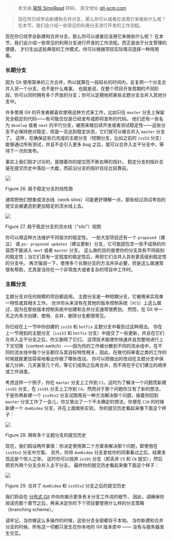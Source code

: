 > 本文由 [简悦 SimpRead](http://ksria.com/simpread/) 转码， 原文地址 [git-scm.com](https://git-scm.com/book/zh/v2/Git-%E5%88%86%E6%94%AF-%E5%88%86%E6%94%AF%E5%BC%80%E5%8F%91%E5%B7%A5%E4%BD%9C%E6%B5%81)

> 现在你已经学会新建和合并分支，那么你可以或者应该用它来做些什么呢？ 在本节，我们会介绍一些常见的利用分支进行开发的工作流程。

现在你已经学会新建和合并分支，那么你可以或者应该用它来做些什么呢？ 在本节，我们会介绍一些常见的利用分支进行开发的工作流程。而正是由于分支管理的便捷， 才衍生出这些典型的工作模式，你可以根据项目实际情况选择一种用用看。

### 长期分支

因为 Git 使用简单的三方合并，所以就算在一段较长的时间内，反复把一个分支合并入另一个分支，也不是什么难事。 也就是说，在整个项目开发周期的不同阶段，你可以同时拥有多个开放的分支；你可以定期地把某些主题分支合并入其他分支中。

许多使用 Git 的开发者都喜欢使用这种方式来工作，比如只在 `master` 分支上保留完全稳定的代码——有可能仅仅是已经发布或即将发布的代码。 他们还有一些名为 `develop` 或者 `next` 的平行分支，被用来做后续开发或者测试稳定性——这些分支不必保持绝对稳定，但是一旦达到稳定状态，它们就可以被合并入 `master` 分支了。 这样，在确保这些已完成的主题分支（短期分支，比如之前的 `iss53` 分支）能够通过所有测试，并且不会引入更多 bug 之后，就可以合并入主干分支中，等待下一次的发布。

事实上我们刚才讨论的，是随着你的提交而不断右移的指针。 稳定分支的指针总是在提交历史中落后一大截，而前沿分支的指针往往比较靠前。

![](https://git-scm.com/book/en/v2/images/lr-branches-1.png)

Figure 26. 趋于稳定分支的线性图

通常把他们想象成流水线（work silos）可能更好理解一点，那些经过测试考验的提交会被遴选到更加稳定的流水线上去。

![](https://git-scm.com/book/en/v2/images/lr-branches-2.png)

Figure 27. 趋于稳定分支的流水线（“silo”）视图

你可以用这种方法维护不同层次的稳定性。 一些大型项目还有一个 `proposed`（建议） 或 `pu: proposed updates`（建议更新）分支，它可能因包含一些不成熟的内容而不能进入 `next` 或者 `master` 分支。 这么做的目的是使你的分支具有不同级别的稳定性；当它们具有一定程度的稳定性后，再把它们合并入具有更高级别稳定性的分支中。 再次强调一下，使用多个长期分支的方法并非必要，但是这么做通常很有帮助，尤其是当你在一个非常庞大或者复杂的项目中工作时。

### 主题分支

主题分支对任何规模的项目都适用。 主题分支是一种短期分支，它被用来实现单一特性或其相关工作。 也许你从来没有在其他的版本控制系统（`VCS`）上这么做过，因为在那些版本控制系统中创建和合并分支通常很费劲。 然而，在 Git 中一天之内多次创建、使用、合并、删除分支都很常见。

你已经在上一节中你创建的 `iss53` 和 `hotfix` 主题分支中看到过这种用法。 你在上一节用到的主题分支（`iss53` 和 `hotfix` 分支）中提交了一些更新，并且在它们合并入主干分支之后，你又删除了它们。 这项技术能使你快速并且完整地进行上下文切换（context-switch）——因为你的工作被分散到不同的流水线中，在不同的流水线中每个分支都仅与其目标特性相关，因此，在做代码审查之类的工作的时候就能更加容易地看出你做了哪些改动。 你可以把做出的改动在主题分支中保留几分钟、几天甚至几个月，等它们成熟之后再合并，而不用在乎它们建立的顺序或工作进度。

考虑这样一个例子，你在 `master` 分支上工作到 `C1`，这时为了解决一个问题而新建 `iss91` 分支，在 `iss91` 分支上工作到 `C4`，然而对于那个问题你又有了新的想法，于是你再新建一个 `iss91v2` 分支试图用另一种方法解决那个问题，接着你回到 `master` 分支工作了一会儿，你又冒出了一个不太确定的想法，你便在 `C10` 的时候新建一个 `dumbidea` 分支，并在上面做些实验。 你的提交历史看起来像下面这个样子：

![](https://git-scm.com/book/en/v2/images/topic-branches-1.png)

Figure 28. 拥有多个主题分支的提交历史

现在，我们假设两件事情：你决定使用第二个方案来解决那个问题，即使用在 `iss91v2` 分支中方案。 另外，你将 `dumbidea` 分支拿给你的同事看过之后，结果发现这是个惊人之举。 这时你可以抛弃 `iss91` 分支（即丢弃 `C5` 和 `C6` 提交），然后把另外两个分支合并入主干分支。 最终你的提交历史看起来像下面这个样子：

![](https://git-scm.com/book/en/v2/images/topic-branches-2.png)

Figure 29. 合并了 `dumbidea` 和 `iss91v2` 分支之后的提交历史

我们将会在 [分布式 Git](https://git-scm.com/book/zh/v2/ch00/ch05-distributed-git) 中向你揭示更多有关分支工作流的细节， 因此，请确保你阅读完那个章节之后，再来决定你的下个项目要使用什么样的分支策略（branching scheme）。

请牢记，当你做这么多操作的时候，这些分支全部都存于本地。 当你新建和合并分支的时候，所有这一切都只发生在你本地的 Git 版本库中 —— 没有与服务器发生交互。